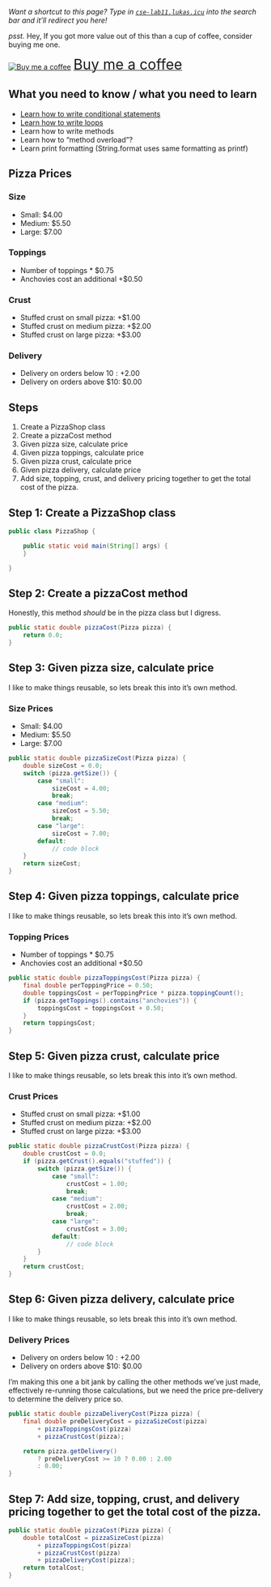 *Want a shortcut to this page? Type in [`cse-lab11.lukas.icu`](https://cse-lab11.lukas.icu) into the search bar and it’ll redirect you here!*

*psst.* Hey, If you got more value out of this than a cup of coffee, consider buying me one.  

<a class="bmc-button" target="_blank" href="https://www.buymeacoffee.com/lukasmurdock"><img src="https://cdn.buymeacoffee.com/buttons/bmc-new-btn-logo.svg" alt="Buy me a coffee"><span style="margin-left:5px;font-size:28px !important;">Buy me a coffee</span></a>

## What you need to know / what you need to learn
- [Learn how to write conditional statements](https://github.com/LukasMurdock/cse-174/blob/main/zines/conditional-statements.png)
- [Learn how to write loops](https://github.com/LukasMurdock/cse-174/blob/main/zines/loops.png)
- Learn how to write methods
- Learn how to “method overload”?
- Learn print formatting (String.format uses same formatting as printf)

## Pizza Prices
### Size
- Small: $4.00
- Medium: $5.50
- Large: $7.00

### Toppings
- Number of toppings * $0.75
- Anchovies cost an additional +$0.50

### Crust
- Stuffed crust on small pizza: +$1.00
- Stuffed crust on medium pizza: +$2.00
- Stuffed crust on large pizza: +$3.00

### Delivery
- Delivery on orders below $10: +$2.00
- Delivery on orders above $10: $0.00

## Steps
1. Create a PizzaShop class
2. Create a pizzaCost method
3. Given pizza size, calculate price
4. Given pizza toppings, calculate price
5. Given pizza crust, calculate price
6. Given pizza delivery, calculate price
7. Add size, topping, crust, and delivery pricing together to get the total cost of the pizza.

## Step 1: Create a PizzaShop class

```java
public class PizzaShop {

    public static void main(String[] args) {
    }

}
```

## Step 2: Create a pizzaCost method
Honestly, this method _should_ be in the pizza class but I digress.

```java
public static double pizzaCost(Pizza pizza) {
    return 0.0;
}
```

## Step 3: Given pizza size, calculate price
I like to make things reusable, so lets break this into it’s own method.

### Size Prices
- Small: $4.00
- Medium: $5.50
- Large: $7.00

```java
public static double pizzaSizeCost(Pizza pizza) {
    double sizeCost = 0.0;
    switch (pizza.getSize()) {
        case "small":
            sizeCost = 4.00;
            break;
        case "medium":
            sizeCost = 5.50;
            break;
        case "large":
            sizeCost = 7.00;
        default:
            // code block
    }
    return sizeCost;
}
```

## Step 4: Given pizza toppings, calculate price
I like to make things reusable, so lets break this into it’s own method.

### Topping Prices
- Number of toppings * $0.75
- Anchovies cost an additional +$0.50

```java
public static double pizzaToppingsCost(Pizza pizza) {
    final double perToppingPrice = 0.50;
    double toppingsCost = perToppingPrice * pizza.toppingCount();
    if (pizza.getToppings().contains("anchovies")) {
        toppingsCost = toppingsCost + 0.50;
    }
    return toppingsCost;
}
```

## Step 5: Given pizza crust, calculate price
I like to make things reusable, so lets break this into it’s own method.

### Crust Prices
- Stuffed crust on small pizza: +$1.00
- Stuffed crust on medium pizza: +$2.00
- Stuffed crust on large pizza: +$3.00

```java
public static double pizzaCrustCost(Pizza pizza) {
    double crustCost = 0.0;
    if (pizza.getCrust().equals("stuffed")) {
        switch (pizza.getSize()) {
            case "small":
                crustCost = 1.00;
                break;
            case "medium":
                crustCost = 2.00;
                break;
            case "large":
                crustCost = 3.00;
            default:
                // code block
        }
    }
    return crustCost;
}
```

## Step 6: Given pizza delivery, calculate price
I like to make things reusable, so lets break this into it’s own method.

### Delivery Prices
- Delivery on orders below $10: +$2.00
- Delivery on orders above $10: $0.00

I’m making this one a bit jank by calling the other methods we’ve just made, effectively re-running those calculations, but we need the price pre-delivery to determine the delivery price so.

```java
public static double pizzaDeliveryCost(Pizza pizza) {
    final double preDeliveryCost = pizzaSizeCost(pizza)
        + pizzaToppingsCost(pizza)
        + pizzaCrustCost(pizza);

    return pizza.getDelivery()
        ? preDeliveryCost >= 10 ? 0.00 : 2.00
        : 0.00;
}
```

## Step 7: Add size, topping, crust, and delivery pricing together to get the total cost of the pizza.

```java
public static double pizzaCost(Pizza pizza) {
    double totalCost = pizzaSizeCost(pizza)
        + pizzaToppingsCost(pizza)
        + pizzaCrustCost(pizza)
        + pizzaDeliveryCost(pizza);
    return totalCost;
}
```